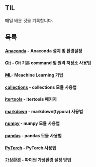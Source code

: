 ## TIL

매일 배운 것을 기록합니다.

## 목록

#### [Anaconda](./Anaconda/) - Anaconda 설치 및 환경설정

#### [Git](./Git/) - Git 기본 command 및 원격 저장소 사용법

#### [ML](./ML/)- Meachine Learning 기법

#### [collections](./collections) -  collections 모듈 사용법

#### [itertools](./itertools) -  itertools 패키지

#### [markdown](./markdown/) - markdown(typora) 사용법

#### [numpy](./numpy/) - numpy 모듈 사용법

#### [pandas](./pandas/) - pandas 모듈 사용법

#### [PyTorch](./PyTorch/) - PyTorch 사용법

#### [가상환경](./가상환경/) - 파이썬 가상환경 설정 방법
